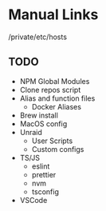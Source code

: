 # Manual Links

/private/etc/hosts

## TODO

- NPM Global Modules
- Clone repos script
- Alias and function files
  - Docker Aliases
- Brew install
- MacOS config
- Unraid
  - User Scripts
  - Custom configs
- TS/JS
  - eslint
  - prettier
  - nvm
  - tsconfig
- VSCode
